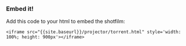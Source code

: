 ### Embed it!

Add this code to your html to embed the shotfilm:

    <iframe src="{{site.baseurl}}/projector/torrent.html" style='width: 100%; height: 900px'></iframe>